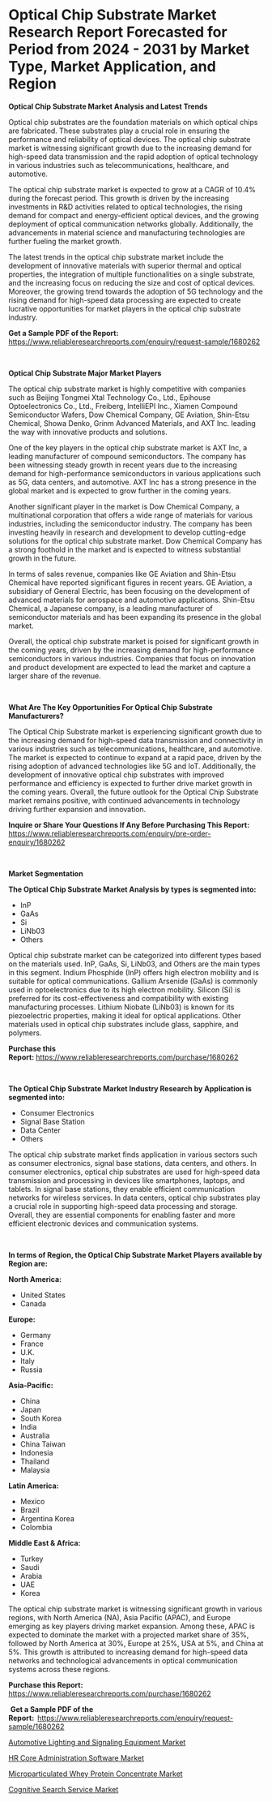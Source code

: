 <p><h1>Optical Chip Substrate Market Research Report Forecasted for Period from 2024 -  2031 by Market Type, Market Application, and Region</h1></p><p><strong>Optical Chip Substrate Market Analysis and Latest Trends</strong></p>
<p><p>Optical chip substrates are the foundation materials on which optical chips are fabricated. These substrates play a crucial role in ensuring the performance and reliability of optical devices. The optical chip substrate market is witnessing significant growth due to the increasing demand for high-speed data transmission and the rapid adoption of optical technology in various industries such as telecommunications, healthcare, and automotive.</p><p>The optical chip substrate market is expected to grow at a CAGR of 10.4% during the forecast period. This growth is driven by the increasing investments in R&D activities related to optical technologies, the rising demand for compact and energy-efficient optical devices, and the growing deployment of optical communication networks globally. Additionally, the advancements in material science and manufacturing technologies are further fueling the market growth.</p><p>The latest trends in the optical chip substrate market include the development of innovative materials with superior thermal and optical properties, the integration of multiple functionalities on a single substrate, and the increasing focus on reducing the size and cost of optical devices. Moreover, the growing trend towards the adoption of 5G technology and the rising demand for high-speed data processing are expected to create lucrative opportunities for market players in the optical chip substrate industry.</p></p>
<p><strong>Get a Sample PDF of the Report:&nbsp;</strong> <a href="https://www.reliableresearchreports.com/enquiry/request-sample/1680262">https://www.reliableresearchreports.com/enquiry/request-sample/1680262</a></p>
<p>&nbsp;</p>
<p><strong>Optical Chip Substrate Major Market Players</strong></p>
<p><p>The optical chip substrate market is highly competitive with companies such as Beijing Tongmei Xtal Technology Co., Ltd., Epihouse Optoelectronics Co., Ltd., Freiberg, IntelliEPI Inc., Xiamen Compound Semiconductor Wafers, Dow Chemical Company, GE Aviation, Shin-Etsu Chemical, Showa Denko, Grinm Advanced Materials, and AXT Inc. leading the way with innovative products and solutions.</p><p>One of the key players in the optical chip substrate market is AXT Inc, a leading manufacturer of compound semiconductors. The company has been witnessing steady growth in recent years due to the increasing demand for high-performance semiconductors in various applications such as 5G, data centers, and automotive. AXT Inc has a strong presence in the global market and is expected to grow further in the coming years.</p><p>Another significant player in the market is Dow Chemical Company, a multinational corporation that offers a wide range of materials for various industries, including the semiconductor industry. The company has been investing heavily in research and development to develop cutting-edge solutions for the optical chip substrate market. Dow Chemical Company has a strong foothold in the market and is expected to witness substantial growth in the future.</p><p>In terms of sales revenue, companies like GE Aviation and Shin-Etsu Chemical have reported significant figures in recent years. GE Aviation, a subsidiary of General Electric, has been focusing on the development of advanced materials for aerospace and automotive applications. Shin-Etsu Chemical, a Japanese company, is a leading manufacturer of semiconductor materials and has been expanding its presence in the global market.</p><p>Overall, the optical chip substrate market is poised for significant growth in the coming years, driven by the increasing demand for high-performance semiconductors in various industries. Companies that focus on innovation and product development are expected to lead the market and capture a larger share of the revenue.</p></p>
<p>&nbsp;</p>
<p><strong>What Are The Key Opportunities For Optical Chip Substrate Manufacturers?</strong></p>
<p><p>The Optical Chip Substrate market is experiencing significant growth due to the increasing demand for high-speed data transmission and connectivity in various industries such as telecommunications, healthcare, and automotive. The market is expected to continue to expand at a rapid pace, driven by the rising adoption of advanced technologies like 5G and IoT. Additionally, the development of innovative optical chip substrates with improved performance and efficiency is expected to further drive market growth in the coming years. Overall, the future outlook for the Optical Chip Substrate market remains positive, with continued advancements in technology driving further expansion and innovation.</p></p>
<p><strong>Inquire or Share Your Questions If Any Before Purchasing This Report:</strong> <a href="https://www.reliableresearchreports.com/enquiry/pre-order-enquiry/1680262">https://www.reliableresearchreports.com/enquiry/pre-order-enquiry/1680262</a></p>
<p>&nbsp;</p>
<p><strong>Market Segmentation</strong></p>
<p><strong>The Optical Chip Substrate Market Analysis by types is segmented into:</strong></p>
<p><ul><li>InP</li><li>GaAs</li><li>Si</li><li>LiNb03</li><li>Others</li></ul></p>
<p><p>Optical chip substrate market can be categorized into different types based on the materials used. InP, GaAs, Si, LiNb03, and Others are the main types in this segment. Indium Phosphide (InP) offers high electron mobility and is suitable for optical communications. Gallium Arsenide (GaAs) is commonly used in optoelectronics due to its high electron mobility. Silicon (Si) is preferred for its cost-effectiveness and compatibility with existing manufacturing processes. Lithium Niobate (LiNb03) is known for its piezoelectric properties, making it ideal for optical applications. Other materials used in optical chip substrates include glass, sapphire, and polymers.</p></p>
<p><strong>Purchase this Report:&nbsp;</strong><a href="https://www.reliableresearchreports.com/purchase/1680262">https://www.reliableresearchreports.com/purchase/1680262</a></p>
<p>&nbsp;</p>
<p><strong>The Optical Chip Substrate Market Industry Research by Application is segmented into:</strong></p>
<p><ul><li>Consumer Electronics</li><li>Signal Base Station</li><li>Data Center</li><li>Others</li></ul></p>
<p><p>The optical chip substrate market finds application in various sectors such as consumer electronics, signal base stations, data centers, and others. In consumer electronics, optical chip substrates are used for high-speed data transmission and processing in devices like smartphones, laptops, and tablets. In signal base stations, they enable efficient communication networks for wireless services. In data centers, optical chip substrates play a crucial role in supporting high-speed data processing and storage. Overall, they are essential components for enabling faster and more efficient electronic devices and communication systems.</p></p>
<p>&nbsp;</p>
<p><strong>In terms of Region, the Optical Chip Substrate Market Players available by Region are:</strong></p>
<p>
    <p> <strong> North America: </strong>
        <ul>
            <li>United States</li>
            <li>Canada</li>
        </ul>
        </p> 
    <p> <strong> Europe: </strong>
        <ul>
            <li>Germany</li>
            <li>France</li>
            <li>U.K.</li>
            <li>Italy</li>
            <li>Russia</li>
        </ul>
        </p> 
    <p> <strong> Asia-Pacific: </strong>
        <ul>
            <li>China</li>
            <li>Japan</li>
            <li>South Korea</li>
            <li>India</li>
            <li>Australia</li>
            <li>China Taiwan</li>
            <li>Indonesia</li>
            <li>Thailand</li>
            <li>Malaysia</li>
        </ul>
        </p> 
    <p> <strong> Latin America: </strong>
        <ul>
            <li>Mexico</li>
            <li>Brazil</li>
            <li>Argentina Korea</li>
            <li>Colombia</li>
        </ul>
        </p> 
    <p> <strong> Middle East & Africa: </strong>
        <ul>
            <li>Turkey</li>
            <li>Saudi</li>
            <li>Arabia</li>
            <li>UAE</li>
            <li>Korea</li>
        </ul>
    </p>
    </p>
<p><p>The optical chip substrate market is witnessing significant growth in various regions, with North America (NA), Asia Pacific (APAC), and Europe emerging as key players driving market expansion. Among these, APAC is expected to dominate the market with a projected market share of 35%, followed by North America at 30%, Europe at 25%, USA at 5%, and China at 5%. This growth is attributed to increasing demand for high-speed data networks and technological advancements in optical communication systems across these regions.</p></p>
<p><strong>Purchase this Report: </strong><a href="https://www.reliableresearchreports.com/purchase/1680262">https://www.reliableresearchreports.com/purchase/1680262</a></p>
<p>&nbsp;<strong>Get a Sample PDF of the Report:&nbsp;&nbsp;</strong><a href="https://www.reliableresearchreports.com/enquiry/request-sample/1680262">https://www.reliableresearchreports.com/enquiry/request-sample/1680262</a></p>
<p><strong></strong></p>
<p><p><a href="https://github.com/santosh758595/Market-Research-Report-List-3/blob/main/automotive-lighting-and-signaling-equipment-market.md">Automotive Lighting and Signaling Equipment Market</a></p><p><a href="https://medium.com/@zolajenkins1966/hr-core-administration-software-market-size-reveals-the-best-marketing-channels-in-global-industry-01023174aeb9">HR Core Administration Software Market</a></p><p><a href="https://issuu.com/reportprime-2/docs/microparticulated-whey-protein-concentrate-market-">Microparticulated Whey Protein Concentrate Market</a></p><p><a href="https://medium.com/@zolajenkins1966/cognitive-search-service-market-size-cagr-trends-2024-2030-b5078e2acb13">Cognitive Search Service Market</a></p></p>